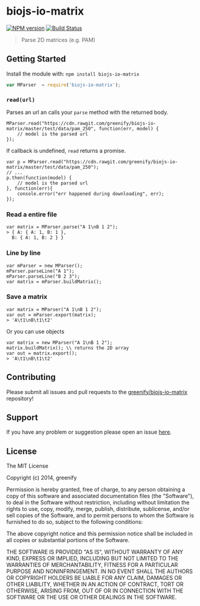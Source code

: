 biojs-io-matrix
==================

[![NPM version](http://img.shields.io/npm/v/biojs-io-matrix.svg)](https://www.npmjs.org/package/biojs-io-matrix) 
[![Build Status](https://secure.travis-ci.org/greenify/biojs-io-matrix.png?branch=master)](http://travis-ci.org/greenify/biojs-io-matrix) 

> Parse 2D matrices  (e.g. PAM)

## Getting Started
Install the module with: `npm install biojs-io-matrix`

```javascript
var MParser  = require('biojs-io-matrix');
```
### `read(url)`

Parses an url an calls your `parse` method with the returned body.

```
MParser.read("https://cdn.rawgit.com/greenify/biojs-io-matrix/master/test/data/pam_250", function(err, model) {
	// model is the parsed url
});
```

If callback is undefined, `read` returns a promise.

```
var p = MParser.read("https://cdn.rawgit.com/greenify/biojs-io-matrix/master/test/data/pam_250");
// ...
p.then(function(model) {
	// model is the parsed url
}, function(err){
	console.error("err happened during downloading", err);
});
```

### Read a entire file

```
var matrix = MParser.parse("A 1\nB 1 2");
> { A: { A: 1, B: 1 },
  B: { A: 1, B: 2 } }
```

### Line by line

```
var mParser = new MParser();
mParser.parseLine("A 1");
mParser.parseLine("B 2 3");
var matrix = mParser.buildMatrix();
```

### Save a matrix


```
var matrix = MParser("A 1\nB 1 2");
var out = mParser.export(matrix);
> 'A\t1\nB\t1\t2'
```

Or you can use objects

```
var matrix = new MParser("A 1\nB 1 2");
matrix.buildMatrix(); \\ returns the 2D array
var out = matrix.export();
> 'A\t1\nB\t1\t2'
```

## Contributing

Please submit all issues and pull requests to the [greenify/biojs-io-matrix](http://github.com/greenify/biojs-io-matrix) repository!

## Support
If you have any problem or suggestion please open an issue [here](https://github.com/greenify/biojs-io-matrix/issues).

## License 

The MIT License

Copyright (c) 2014, greenify

Permission is hereby granted, free of charge, to any person
obtaining a copy of this software and associated documentation
files (the "Software"), to deal in the Software without
restriction, including without limitation the rights to use,
copy, modify, merge, publish, distribute, sublicense, and/or sell
copies of the Software, and to permit persons to whom the
Software is furnished to do so, subject to the following
conditions:

The above copyright notice and this permission notice shall be
included in all copies or substantial portions of the Software.

THE SOFTWARE IS PROVIDED "AS IS", WITHOUT WARRANTY OF ANY KIND,
EXPRESS OR IMPLIED, INCLUDING BUT NOT LIMITED TO THE WARRANTIES
OF MERCHANTABILITY, FITNESS FOR A PARTICULAR PURPOSE AND
NONINFRINGEMENT. IN NO EVENT SHALL THE AUTHORS OR COPYRIGHT
HOLDERS BE LIABLE FOR ANY CLAIM, DAMAGES OR OTHER LIABILITY,
WHETHER IN AN ACTION OF CONTRACT, TORT OR OTHERWISE, ARISING
FROM, OUT OF OR IN CONNECTION WITH THE SOFTWARE OR THE USE OR
OTHER DEALINGS IN THE SOFTWARE.
